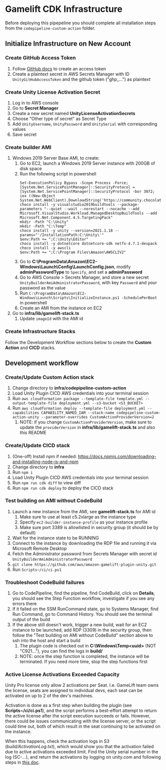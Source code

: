 # Gamelift CDK Infrastructure

Before deploying this pipepeline you should complete all installation steps from the `codepipeline-custom-action` folder. 

## Initialize Infrastructure on New Account

### Create GitHub Access Token

1. Follow [GitHub docs](https://docs.github.com/en/authentication/keeping-your-account-and-data-secure/creating-a-personal-access-token) to create an access token
1. Create a plaintext secret in AWS Secrets Manager with ID `UnityGitHubAccessToken` and the github token ("ghp_...") as plaintext

### Create Unity License Activation Secret

1. Log in to AWS console
1. Go to **Secret Manager**
1. Create a new secret named **UnityLicenseActivationSecrets**
1. Choose "Other type of secret" as Secret Type
1. Add `UnityUsername`, `UnityPassword` and `UnitySerial` with corresponding values
1. Save secret

### Create builder AMI

1. Windows 2019 Server Base AMI, to create:
   1. Go to EC2, launch a Windows 2019 Server instance with 200GB of disk space
   1. Run the following script in powershell
      ```
      Set-ExecutionPolicy Bypass -Scope Process -Force; [System.Net.ServicePointManager]::SecurityProtocol = [System.Net.ServicePointManager]::SecurityProtocol -bor 3072; iex ((New-Object System.Net.WebClient).DownloadString('https://community.chocolatey.org/install.ps1'))
      choco install -y visualstudio2019buildtools --package-parameters "--quiet --wait --norestart --nocache --add Microsoft.VisualStudio.Workload.ManagedDesktopBuildTools --add Microsoft.Net.Component.4.5.TargetingPack"
      mkdir -Path "C:\Unity"
      mkdir -Path "C:\Temp"
      choco install -y unity --version=2021.1.18 --params="'/InstallationPath:C:\Unity\'"
      $env:Path += ";C:\Unity\Editor"
      choco install -y dotnetcore dotnetcore-sdk netfx-4.7.1-devpack
      choco install -y awscli
      $env:Path += ";C:\Program Files\Amazon\AWSCLIV2"
      ```
   1. Go to **C:\ProgramData\Amazon\EC2-Windows\Launch\Config\LaunchConfig.json**, modify **adminPasswordType** to `Specify`, and set a **adminPassword**
   1. Go to AWS Console > Secrets Manager, and store a new secret `UnityBuilderAmiAdministratorPassword`, with key `Password` and your password as the value
   1. Run `C:\ProgramData\Amazon\EC2-Windows\Launch\Scripts\InitializeInstance.ps1 -SchedulePerBoot` in powershell
   1. Create an AMI from the instance on EC2
1. Go to **infra/lib/gamelift-stack.ts**
   1. Update `imageId` with the AMI id

### Create Infrastructure Stacks

Follow the Development Workflow sections below to create the **Custom Action** and **CICD** stacks.

## Development workflow

### Create/Update Custom Action stack

1. Change directory to **infra/codepipeline-custom-action**
1. Load Unity Plugin CICD AWS credentials into your terminal session
1. Run `aws cloudformation package --template-file template.yml --output-template-file deployment.yml --s3-bucket <S3_BUCKET>`
1. Run `aws cloudformation deploy --template-file deployment.yml --capabilities CAPABILITY_NAMED_IAM --stack-name codepipeline-custom-action-unity --parameter-overrides CustomActionProviderVersion=2`
   1. NOTE: if you change `CustomActionProviderVersion`, make sure to update the `providerVersion` in **infra/lib/gamelift-stack.ts** and also this README

### Create/Update CICD stack

1. (One-off) Install npm if needed: https://docs.npmjs.com/downloading-and-installing-node-js-and-npm
1. Change directory to **infra**
1. Run `npm i`
1. Load Unity Plugin CICD AWS credentials into your terminal session
1. Run `npm run cdk diff` to view diff
1. Run `npm run cdk deploy` to deploy the CICD stack

### Test building on AMI without CodeBuild

1. Launch a new instance from the AMI, see **gamelift-stack.ts** for AMI id
   1. Make sure to use at least c5.2xlarge as the instance type
   1. Specify `ec2-builder-instance-profile` as your instance profile
   1. Make sure port 3389 is allowlisted in security group (it should be by default)
1. Wait for the instance state to be RUNNING
1. Connect to the instance by downloading the RDP file and running it via Microsoft Remote Desktop
1. Fetch the Administrator password from Secrets Manager with secret id `UnityBuilderAmiAdministratorPassword`
1. `git clone https://github.com/aws/amazon-gamelift-plugin-unity.git`
1. Run `Scripts~/ci/ci.ps1`

### Troubleshoot CodeBuild failures

1. Go to CodePipeline, find the pipeline, find CodeBuild, click on **Details**, you should see the Step Function workflow,
   investigate if you see any errors there
1. If it failed on the SSM RunCommand state, go to Systems Manager, find Run Command, go to Command History. You should
   see the terminal output of the build
1. If the above still doesn't work, trigger a new build, wait for an EC2 instance to be launched, add RDP (3309) in the
   security group, then follow the "Test building on AMI without CodeBuild" section above to ssh into the host and start a build
   1. The plugin code is checked out in **C:\Windows\Temp\<uuid>** (NOT "C921..."), you can find the logs in **build/**
   1. NOTE: once the step function is completed, the instance will be terminated. If you need more time, stop the step
      functions first

### Active License Activations Exceeded Capacity

Unity Pro license only allow 2 activations per Seat. I.e. GameLift team owns the license, seats are assigned to individual
devs, each seat can be activated on up to 2 of the dev's machines.

Activation is done as a first step when building the plugin (see **Scripts~/ci/ci.ps1**), and the script performs a best-effort
attempt to return the active license after the script execution succeeds or fails. However, there could be issues communicating
with the license server, or the script could time out, both of which result in the seat continuing to be activated on the instance.

When this happens, check the activation logs in S3 (*build/ActivationLog.txt*), which would show you that the activation
failed due to active activations exceeded limit. Find the Unity serial number in the log (SC-...), and return the activations 
by logging on unity.com and following steps in
[this doc](https://support.unity.com/hc/en-us/articles/205056069-How-do-I-return-the-activations-on-my-Pro-Plus-Enterprise-license-). 

